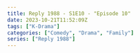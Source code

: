 ```yaml
---
title: Reply 1988 - S1E10 - "Episode 10"
date: 2023-10-21T11:52:09Z
tags: ["K-Drama"]
categories: ["Comedy", "Drama", "Family"]
series: ["Reply 1988"]
---
```



<mux-player stream-type="on-demand"
  src="https://kp3d-my.sharepoint.com/personal/ryoo_kp3d_onmicrosoft_com/_layouts/15/download.aspx?share=EQsIUFqBC5pLntmmjgYEaxgBiQqKXuK2ldq7cUevP05W6w" prefer-playback="mse" controls>
  </mux-player>
  
  
  <script src="https://cdn.jsdelivr.net/npm/@mux/mux-player"></script>
  
 <script type="application/ld+json">
 {
  "@context": "https://schema.org/",
  "@type": "VideoObject",
  "name": "Reply 1988 - S1E10 - Episode 10",
  "contentUrl": "https://stream.mux.com/7300y1BjD0201m00uMALHD00Ym4vcP6B6UyhjKZ00hFU3GDak.m3u8",
  "thumbnailUrl": "https://www.themoviedb.org/t/p/original/oDEPqQstDYUHUxzyHotV8yrnzGk.jpg?width=314&fit_mode=preserve&time=25",
  "uploadDate": "2023-10-21T11:52:09Z",
}

</script>